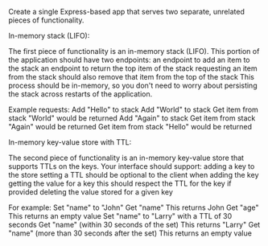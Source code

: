 Create a single Express-based app that serves two separate, unrelated pieces of functionality.

In-memory stack (LIFO):

The first piece of functionality is an in-memory stack (LIFO).  This portion of the application should have two endpoints:
an endpoint to add an item to the stack
an endpoint to return the top item of the stack
requesting an item from the stack should also remove that item from the top of the stack
This process should be in-memory, so you don't need to worry about persisting the stack across restarts of the application.

Example requests: 
Add "Hello" to stack
Add "World" to stack
Get item from stack
"World" would be returned
Add "Again" to stack
Get item from stack
"Again" would be returned
Get item from stack
"Hello" would be returned

In-memory key-value store with TTL:

The second piece of functionality is an in-memory key-value store that supports TTLs on the keys.
Your interface should support:
adding a key to the store
setting a TTL should be optional to the client when adding the key
getting the value for a key
this should respect the TTL for the key if provided
deleting the value stored for a given key

For example:
Set "name" to "John"
Get "name"
This returns John
Get "age"
This returns an empty value
Set "name" to "Larry" with a TTL of 30 seconds
Get "name" (within 30 seconds of the set)
This returns "Larry"
Get "name" (more than 30 seconds after the set)
This returns an empty value
